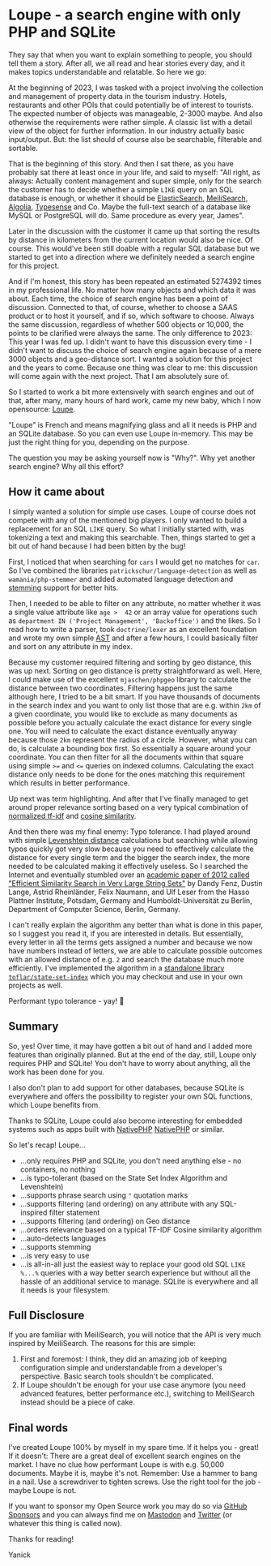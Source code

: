 # Loupe - a search engine with only PHP and SQLite

They say that when you want to explain something to people, you should tell them a story. After all, we all read and 
hear stories every day, and it makes topics understandable and relatable. So here we go:

At the beginning of 2023, I was tasked with a project involving the collection and management of property data in 
the tourism industry. Hotels, restaurants and other POIs that could potentially be of interest to tourists. The 
expected number of objects was manageable, 2-3000 maybe. And also otherwise the requirements were rather
simple. A classic list with a detail view of the object for further information. In our industry actually 
basic input/output. But: the list should of course also be searchable, filterable and sortable.

That is the beginning of this story. And then I sat there, as you have probably sat there at least once in your life,
and said to myself: "All right, as always: Actually content management and super simple, only for the search the 
customer has to decide whether a simple `LIKE` query on an SQL database is enough, or whether it should be
[ElasticSearch][ElasticSearch], [MeiliSearch][MeiliSearch], [Algolia][Algolia], [Typesense][Typesense] and Co. Maybe 
the full-text search of a database like MySQL or PostgreSQL will do. Same procedure as every year, James".

Later in the discussion with the customer it came up that sorting the results by distance in kilometers from the 
current location would also be nice. Of course. This would've been still doable with a regular SQL database but we 
started to get into a direction where we definitely needed a search engine for this project.

And if I'm honest, this story has been repeated an estimated 5274392 times in my professional life. No matter how 
many objects and which data it was about. Each time, the choice of search engine has been a point of discussion. 
Connected to that, of course, whether to choose a SAAS product or to host it yourself, and if so, which software to 
choose. Always the same discussion, regardless of whether 500 objects or 10,000, the points to be clarified were 
always the same. The only difference to 2023: This year I was fed up. I didn't want to have this discussion every 
time - I didn't want to discuss the choice of search engine again because of a mere 3000 objects and a geo-distance 
sort. I wanted a solution for this project and the years to come. Because one thing was clear to me: this discussion 
will come again with the next project. That I am absolutely sure of.

So I started to work a bit more extensively with search engines and out of that, after many, many hours of hard work, came
my new baby, which I now opensource: [Loupe][Loupe].

"Loupe" is French and means magnifying glass and all it needs is PHP and an SQLite database. So you can even use 
Loupe in-memory. This may be just the right thing for you, depending on the purpose.

The question you may be asking yourself now is "Why?". Why yet another search engine? Why all this effort?

## How it came about

I simply wanted a solution for simple use cases. Loupe of course does not compete with any of the mentioned big 
players. I only wanted to build a replacement for an SQL `LIKE` query. So what I initially started with, was tokenizing 
a text and making this searchable. Then, things started to get a bit out of hand because I had been bitten by the bug!

First, I noticed that when searching for `cars` I would get no matches for `car`. So I've combined the libraries 
`patrickschur/language-detection` as well as `wamania/php-stemmer` and added automated language detection and 
[stemming][Stemming] support for better hits.

Then, I needed to be able to filter on any attribute, no matter whether it was a single value attribute like `age > 
42` or an array value for operations such as `department IN ('Project Management', 'Backoffice')` and the likes. So 
I read how to write a parser, took `doctrine/lexer` as an excellent foundation and wrote my own simple [AST][AST] 
and after a few hours, I could basically filter and sort on any attribute in my index.

Because my customer required filtering and sorting by geo distance, this was up next. Sorting on geo distance is 
pretty straightforward as well. Here, I could make use of the excellent `mjaschen/phpgeo` library to calculate the 
distance between two coordinates. Filtering happens just the same although here, I tried to be a bit smart. If you 
have thousands of documents in the search index and you want to only list those that are e.g. within `2km` of a 
given coordinate, you would like to exclude as many documents as possible before you actually calculate 
the exact distance for every single one. You will need to calculate the exact distance eventually anyway because those 
`2km` represent the radius of a circle. However, what you can do, is calculate a bounding box first. So essentially a 
square around your coordinate. You can then filter for all the documents within that square using simple `>=` and `<=` 
queries on indexed columns. Calculating the exact distance only needs to be done for the ones matching this 
requirement which results in better performance.

Up next was term highlighting. And after that I've finally managed to get around proper relevance sorting based on a 
very typical combination of [normalized tf-idf][tf-idf] and [cosine similarity][Cosine_Similarity].

And then there was my final enemy: Typo tolerance. I had played around with simple [Levenshtein distance][Levenshtein] calculations but searching while allowing typos quickly got very slow because you need to effectively 
calculate the distance for every single term and the bigger the search index, the more needed to be calculated 
making it effectively useless. So I searched the Internet and eventually stumbled over an [academic paper of 2012 
called "Efficient Similarity Search in Very Large String Sets"][State_Set_Index_Pub] by Dandy Fenz, Dustin Lange, Astrid Rheinländer, Felix Naumann,
and Ulf Leser from the Hasso Plattner Institute, Potsdam, Germany and Humboldt-Universität zu Berlin, Department of
Computer Science, Berlin, Germany.

I can't really explain the algorithm any better than what is done in this paper, so I suggest you read it, if you are 
interested in details. But essentially, every letter in all the terms gets assigned a number and because we now have 
numbers instead of letters, we are able to calculate possible outcomes with an allowed distance of e.g. `2` and 
search the database much more efficiently. I've implemented the algorithm in a [standalone library 
`toflar/state-set-index`][State_Set_Index] which you may checkout and use in your own projects as well.

Performant typo tolerance - yay! 🎉

## Summary

So, yes! Over time, it may have gotten a bit out of hand and I added more features than originally planned. But 
at the end of the day, still, Loupe only requires PHP and SQLite! You don't have to worry about anything, all the 
work has been done for you.

I also don't plan to add support for other databases, because SQLite is everywhere and offers the possibility to 
register your own SQL functions, which Loupe benefits from.

Thanks to SQLite, Loupe could also become interesting for embedded systems such as apps built with [NativePHP]
[NativePHP] or similar.

So let's recap! Loupe…

* …only requires PHP and SQLite, you don't need anything else - no containers, no nothing
* …is typo-tolerant (based on the State Set Index Algorithm and Levenshtein)
* …supports phrase search using `"` quotation marks
* …supports filtering (and ordering) on any attribute with any SQL-inspired filter statement
* …supports filtering (and ordering) on Geo distance
* …orders relevance based on a typical TF-IDF Cosine similarity algorithm
* …auto-detects languages
* …supports stemming
* …is very easy to use
* …is all-in-all just the easiest way to replace your good old SQL `LIKE %...%` queries with a way better search
  experience but without all the hassle of an additional service to manage. SQLite is everywhere and all it needs is
  your filesystem.

## Full Disclosure

If you are familiar with MeiliSearch, you will notice that the API is very much inspired by 
MeiliSearch. The reasons for this are simple:

1. First and foremost: I think, they did an amazing job of keeping configuration simple and understandable from a
   developer's perspective. Basic search tools shouldn't be complicated.
2. If Loupe shouldn't be enough for your use case anymore (you need advanced features, better performance etc.),
   switching to MeiliSearch instead should be a piece of cake.

## Final words

I've created Loupe 100% by myself in my spare time. If it helps you - great! If it doesn't: There are a great 
deal of excellent search engines on the market. I have no clue how performant Loupe is with e.g. 50,000 documents. 
Maybe it is, maybe it's not. Remember: Use a hammer to bang in a nail. Use a screwdriver to tighten screws. Use the 
right tool for the job - maybe Loupe is not.

If you want to sponsor my Open Source work you may do so via [GitHub Sponsors][GitHub_Sponsor] and you can always 
find me on [Mastodon][Mastodon] and [Twitter][Twitter] (or whatever this thing is called now).

Thanks for reading!

Yanick

[Loupe]: https://github.com/loupe-php/loupe
[NativePHP]: https://nativephp.com
[MeiliSearch]: https://www.meilisearch.com
[ElasticSearch]: https://www.elastic.co
[Algolia]: https://www.algolia.com
[Typesense]: https://typesense.org
[Stemming]: https://en.wikipedia.org/wiki/Stemming
[AST]: https://en.wikipedia.org/wiki/Abstract_syntax_tree
[tf-idf]: https://en.wikipedia.org/wiki/Tf%E2%80%93idf
[Cosine_Similarity]: https://en.wikipedia.org/wiki/Cosine_similarity
[Levenshtein]: https://en.wikipedia.org/wiki/Levenshtein_distance
[State_Set_Index_Pub]: https://hpi.de/fileadmin/user_upload/fachgebiete/naumann/publications/PDFs/2012_fenz_efficient.pdf
[State_Set_Index]: https://github.com/Toflar/state-set-index
[GitHub_Sponsor]: https://github.com/sponsors/Toflar
[Mastodon]: https://phpc.social/@toflar
[Twitter]: https://twitter.com/toflar